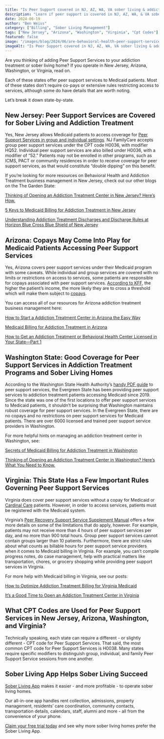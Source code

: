```yaml
---
title: "Is Peer Support covered in NJ, AZ, WA, VA sober living & addiction treatment?"
description: "Learn if peer support is covered in NJ, AZ, WA, & VA sober living homes & addiction treatment. Get details on service coverage options."
date: 2024-06-19
author: "Ben Weiss"
category: ["Billing", "Sober Living Management"]
tags: ["New Jersey", "Arizona", "Washington", "Virginia", "Cpt Codes"]
featured: false
image: "/images/blog/2024/06/are-behavioral-health-peer-support-services-covered-in-new-jersey-arizona-washington-and-virginia-sober-living-homes-and-addiction-treatment-programsnbsp/featured.jpg"
imageAlt: "Is Peer Support covered in NJ, AZ, WA, VA sober living & addiction treatment?"
---
```


Are you thinking of adding Peer Support Services to your addiction treatment or sober living home? If you operate in New Jersey, Arizona, Washington, or Virginia, read on. 

Each of these states offer peer support services to Medicaid patients. Most of these states don’t require co-pays or extensive rules restricting access to services, although some do have details that are worth noting. 

Let’s break it down state-by-state.

## New Jersey: Peer Support Services are Covered for Sober Living and Addiction Treatment

Yes, New Jersey allows Medicaid patients to access coverage for [Peer Support Services in group and individual settings](<https://www.nj.gov/humanservices/dmhas/resources/services/recovery/peer_recovery.html>). NJ FamilyCare accepts group peer support services under the CPT code H0036, with modifier HQ52. Individual peer support services are also billed under H0036, with a modifier of “52.” Patients may not be enrolled in other programs, such as ICMS, PACT or community residences in order to receive coverage for peer support services, as that would constitute “double dipping” on this benefit. 

If you’re looking for more resources on Behavioral Health and Addiction Treatment business management in New Jersey, check out our other blogs on the The Garden State:

[Thinking of Opening an Addiction Treatment Center in New Jersey? Here’s How.](<https://behavehealth.com/blog/2021/12/16/thinking-of-opening-an-addiction-treatment-center-in-new-jersey-heres-how>)

[5 Keys to Medicaid Billing for Addiction Treatment in New Jersey ](<https://behavehealth.com/blog/2024/1/6/5-keys-to-medicaid-billing-for-addiction-treatment-in-new-jerseynbsp>)

[Understanding Addiction Treatment Discharges and Discharge Rules at Horizon Blue Cross Blue Shield of New Jersey](<https://behavehealth.com/blog/2022/6/9/understanding-addiction-treatment-discharges-and-discharge-rules-at-horizon-blue-cross-blue-shield-of-new-jersey>)

## Arizona: Copays May Come Into Play for Medicaid Patients Accessing Peer Support Services

Yes, Arizona covers peer support services under their Medicaid program with some caveats. While individual and group services are covered with no limits or restrictions on access to services, some patients are responsible for copays associated with peer support services. [According to KFF](<https://www.kff.org/other/state-indicator/medicaid-behavioral-health-services-peer-support-services/?currentTimeframe=0&sortModel=%7B%22colId%22:%22Location%22,%22sort%22:%22asc%22%7D#note-2>), the higher the patient’s income, the more likely they are to cross a threshold which will make them subject to [copays](<https://www.azahcccs.gov/PlansProviders/RatesAndBilling/copayments.html>). 

You can access all of our resources for Arizona addiction treatment business management here: 

[How to Start a Addiction Treatment Center in Arizona the Easy Way](<https://behavehealth.com/blog/2021/4/27/how-to-start-a-addiction-treatment-center-in-arizona-the-easy-way>)

[Medicaid Billing for Addiction Treatment in Arizona](<https://behavehealth.com/blog/2024/2/5/medicaid-billing-for-addiction-treatment-in-arizona>)

[How to Get an Addiction Treatment or Behavioral Health Center Licensed in Your State—Part 1](<https://behavehealth.com/blog/2019/9/23/how-to-get-an-addiction-treatment-or-behavioral-health-center-licensed-in-your-statepart-1>)

## Washington State: Good Coverage for Peer Support Services in Addiction Treatment Programs and Sober Living Homes

According to the Washington State Health Authority’s [handy PDF guide](<https://www.wsadcp.org/wp-content/uploads/2022/10/10-28-22-1130-Peer-support-WA-state-PRESENTATION.pdf>) to peer support services, the Evergreen State has been providing peer support services to addiction treatment patients accessing Medicaid since 2019. Since the state was one of the first locations to offer peer support services to Medicaid patients, it shouldn’t be surprising that Washington maintains robust coverage for peer support services. In the Evergreen State, there are no copays and no restrictions on peer support services for Medicaid patients. There are over 6000 licensed and trained peer support service providers in Washington. 

For more helpful hints on managing an addiction treatment center in Washington, see: 

[Secrets of Medicaid Billing for Addiction Treatment in Washington](<https://behavehealth.com/blog/2024/2/5/secrets-of-medicaid-billing-for-addiction-treatment-in-washington>)

[Thinking of Opening an Addiction Treatment Center in Washington? Here’s What You Need to Know.](<https://behavehealth.com/blog/2021/12/29/thinking-of-opening-an-addiction-treatment-center-in-washington-heres-what-you-need-to-know>)

## Virginia: This State Has a Few Important Rules Governing Peer Support Services

Virginia does cover peer support services without a copay for Medicaid or [Cardinal Care](<https://www.dmas.virginia.gov/>) patients. However, in order to access services, patients must be registered with the Medicaid system. 

Virginia’s [Peer Recovery Support Service Supplement Manual](<https://vamedicaid.dmas.virginia.gov/sites/default/files/2023-12/Peer%20Services%20Manual%20Supplement%20%28updated%2012.29.23%29.pdf>) offers a few more details on some of the limitations that do apply, however. For example, patients may not receive more than 4 hours of peer support services per day, and no more than 900 total hours. Group peer support services cannot contain groups larger than 10 patients. Furthermore, there are strict rules about what counts as billable hours for peer support service providers when it comes to Medicaid billing in Virginia. For example, you can’t compile progress notes, do case management, help with practical matters like transportation, chores, or grocery shopping while providing peer support services in Virginia. 

For more help with Medicaid billing in Virginia, see our posts: 

[How to Optimize Addiction Treatment Billing for Virginia Medicaid](<https://behavehealth.com/blog/2024/1/28/how-to-optimize-addiction-treatment-billing-for-virginia-medicaidnbsp>)

[It’s a Good Time to Open an Addiction Treatment Center in Virginia](<https://behavehealth.com/blog/2021/12/21/its-a-good-time-to-open-an-addiction-treatment-center-in-virginia>)

## What CPT Codes are Used for Peer Support Services in New Jersey, Arizona, Washington, and Virginia?

Technically speaking, each state can require a different - or slightly different - CPT code for Peer Support Services. That said, the most common CPT code for Peer Support Services is H0038. Many states require specific modifiers to distinguish group, individual, and family Peer Support Service sessions from one another.

## Sober Living App Helps Sober Living Succeed 

[Sober Living App](</>) makes it easier - and more profitable - to operate sober living homes. 

Our all-in-one app handles rent collection, admissions, property management, residents’ care coordination, community contacts, transportation details, calendars, staff, alumni and more - all from the convenience of your phone. 

[Claim your free trial today](<https://behavehealth.com/get-started>) and see why more sober living homes prefer the Sober Living App.